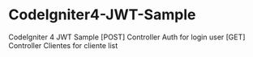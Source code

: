 # CodeIgniter4-JWT-Sample
CodeIgniter 4 JWT Sample
[POST] Controller Auth  for login user
[GET] Controller Clientes for cliente list
